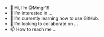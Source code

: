 - 👋 Hi, I’m @Mmgr19
- 👀 I’m interested in ...
- 🌱 I’m currently learning how to use GitHub.
- 💞️ I’m looking to collaborate on ...
- 📫 How to reach me ...

<!---
Mmgr19/Mmgr19 is a ✨ special ✨ repository because its `README.md` (this file) appears on your GitHub profile.
You can click the Preview link to take a look at your changes.
--->
